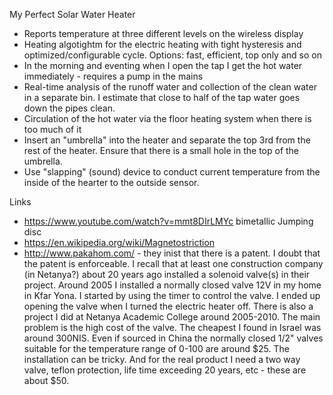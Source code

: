 My Perfect Solar Water Heater

* Reports temperature at three different levels on the wireless display
* Heating algotightm for the electric heating with tight hysteresis and optimized/configurable cycle. Options: fast, efficient, top only and so on
* In the morning and eventing when I open the tap I get the hot water immediately - requires a pump in the mains
* Real-time analysis of the runoff water and collection of the clean water in a separate bin. I estimate that close to half of the tap water goes down the pipes clean.
* Circulation of the hot water via the floor heating system when there is too much of it
* Insert an "umbrella" into the heater and separate the top 3rd from the rest of the heater. Ensure that there is a small hole in the top of the umbrella.
* Use "slapping" (sound) device to conduct current temperature from the inside of the hearter to the outside sensor.


Links 
* https://www.youtube.com/watch?v=mmt8DIrLMYc   bimetallic Jumping disc 
* https://en.wikipedia.org/wiki/Magnetostriction
* http://www.pakahom.com/ - they inist that there is a patent. I doubt that the patent is enforceable. I recall that at least one construction company (in Netanya?) about 20 years ago installed a solenoid valve(s) in their project. Around 2005 I installed a normally closed valve 12V in my home in Kfar Yona. I started by using the timer to control the valve. I ended up opening the valve when I turned the electric heater off. There is also a project I did at Netanya Academic College around 2005-2010. The main problem is the high cost of the valve. The cheapest I found in Israel was around 300NIS. Even if sourced in China the normally closed 1/2" valves suitable for the temperature range of 0-100 are around $25. The installation can be tricky. And for the real product I need a two way valve, teflon protection, life time exceeding 20 years, etc - these are about $50.
